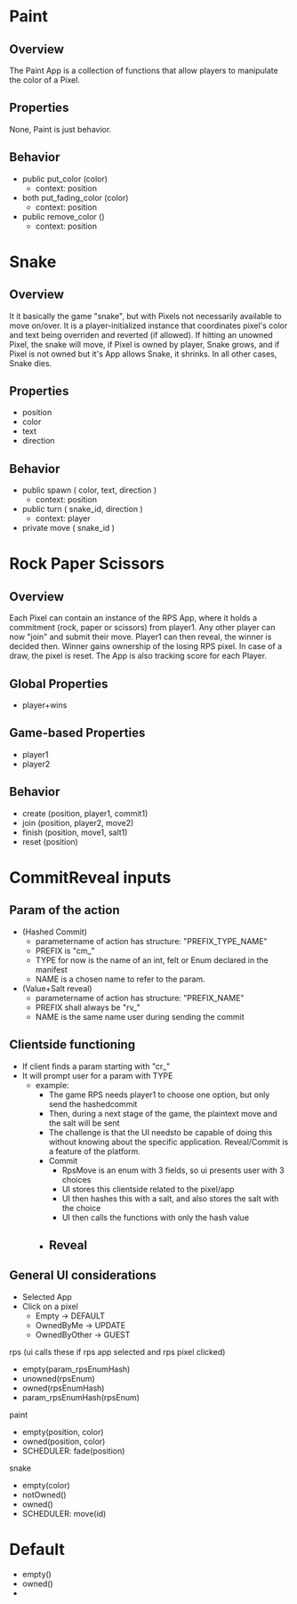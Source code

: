 # Paint

## Overview
The Paint App is a collection of functions that allow players to manipulate the color of a Pixel.

## Properties
None, Paint is just behavior.

## Behavior
- public put_color (color)
  - context: position
- both put_fading_color (color)
  - context: position
- public remove_color ()
  - context: position


# Snake

## Overview
It it basically the game "snake", but with Pixels not necessarily available to move on/over. It is a player-initialized instance that coordinates pixel's color and text being overriden and reverted (if allowed).
If hitting an unowned Pixel, the snake will move, if Pixel is owned by player, Snake grows, and if Pixel is not owned but it's App allows Snake, it shrinks. In all other cases, Snake dies.

## Properties
- position
- color
- text
- direction

## Behavior

- public spawn ( color, text, direction )
  - context: position
- public turn ( snake_id, direction )
  - context: player
- private move ( snake_id )



# Rock Paper Scissors

## Overview
Each Pixel can contain an instance of the RPS App, where it holds a commitment (rock, paper or scissors) from player1. Any other player can now "join" and submit their move. Player1 can then reveal, the winner is decided then. Winner gains ownership of the losing RPS pixel. In case of a draw, the pixel is reset.
The App is also tracking score for each Player.

## Global Properties
- player+wins

## Game-based Properties
- player1
- player2

## Behavior
- create (position, player1, commit1)
- join (position, player2, move2)
- finish (position, move1, salt1)
- reset (position)


# CommitReveal inputs
## Param of the action
- (Hashed Commit)
  - parametername of action has structure: "PREFIX_TYPE_NAME"
  - PREFIX is "cm_"
  - TYPE for now is the name of an int, felt or Enum declared in the manifest
  - NAME is a chosen name to refer to the param.
- (Value+Salt reveal)
  - parametername of action has structure: "PREFIX_NAME"
  - PREFIX shall always be "rv_"
  - NAME is the same name user during sending the commit
## Clientside functioning
- If client finds a param starting with "cr_"
- It will prompt user for a param with TYPE
  - example:
    - The game RPS needs player1 to choose one option, but only send the hashedcommit
    - Then, during a next stage of the game, the plaintext move and the salt will be sent
    - The challenge is that the UI needsto be capable of doing this without knowing about the specific application. Reveal/Commit is a feature of the platform.
    - Commit
      - RpsMove is an enum with 3 fields, so ui presents user with 3 choices
      - UI stores this clientside related to the pixel/app
      - UI then hashes this with a salt, and also stores the salt with the choice
      - UI then calls the functions with only the hash value
    - Reveal
      - 

## General UI considerations
- Selected App
- Click on a pixel
  - Empty -> DEFAULT
  - OwnedByMe -> UPDATE
  - OwnedByOther -> GUEST

rps (ui calls these if rps app selected and rps pixel clicked)
- empty(param_rpsEnumHash)
- unowned(rpsEnum)
- owned(rpsEnumHash)
- param_rpsEnumHash(rpsEnum)

paint
- empty(position, color)
- owned(position, color)
- SCHEDULER: fade(position)

snake
- empty(color)
- notOwned()
- owned()
- SCHEDULER: move(id)

# Default
- empty()
- owned()
- 




